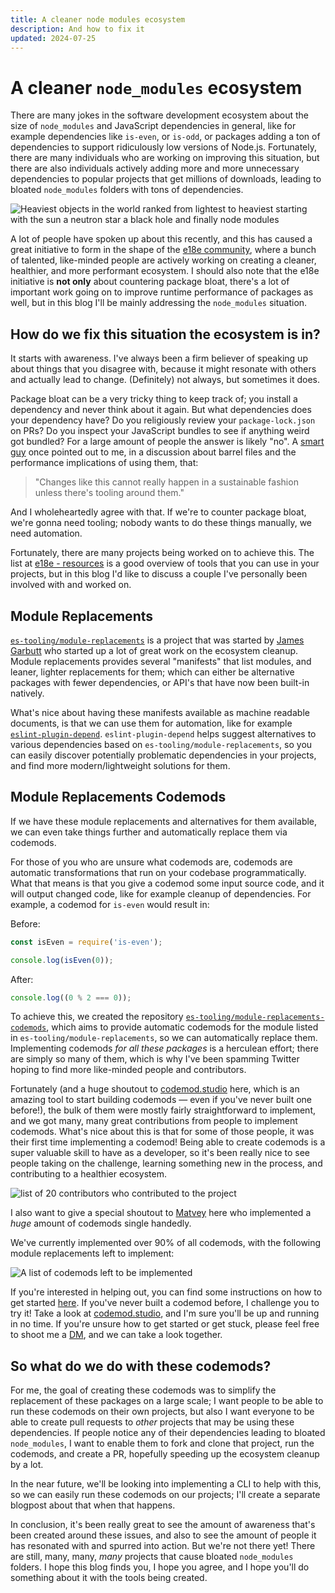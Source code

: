 ```yaml
---
title: A cleaner node modules ecosystem
description: And how to fix it
updated: 2024-07-25
---
```


# A cleaner `node_modules` ecosystem

There are many jokes in the software development ecosystem about the size of `node_modules` and JavaScript dependencies in general, like for example dependencies like `is-even`, or `is-odd`, or packages adding a ton of dependencies to support ridiculously low versions of Node.js. Fortunately, there are many individuals who are working on improving this situation, but there are also individuals actively adding more and more unnecessary dependencies to popular projects that get millions of downloads, leading to bloated `node_modules` folders with tons of dependencies.

![Heaviest objects in the world ranked from lightest to heaviest starting with the sun a neutron star a black hole and finally node modules](https://imgur.com/E0zycbs.png)

A lot of people have spoken up about this recently, and this has caused a great initiative to form in the shape of the [e18e community](https://e18e.dev/), where a bunch of talented, like-minded people are actively working on creating a cleaner, healthier, and more performant ecosystem. I should also note that the e18e initiative is **not only** about countering package bloat, there's a lot of important work going on to improve runtime performance of packages as well, but in this blog I'll be mainly addressing the `node_modules` situation.

## How do we fix this situation the ecosystem is in?

It starts with awareness. I've always been a firm believer of speaking up about things that you disagree with, because it might resonate with others and actually lead to change. (Definitely) not always, but sometimes it does. 

Package bloat can be a very tricky thing to keep track of; you install a dependency and never think about it again. But what dependencies does your dependency have? Do you religiously review your `package-lock.json` on PRs? Do you inspect your JavaScript bundles to see if anything weird got bundled? For a large amount of people the answer is likely "no". A [smart guy](https://x.com/kettanaito) once pointed out to me, in a discussion about barrel files and the performance implications of using them, that:

> "Changes like this cannot really happen in a sustainable fashion unless there's tooling around them."

And I wholeheartedly agree with that. If we're to counter package bloat, we're gonna need tooling; nobody wants to do these things manually, we need automation.

Fortunately, there are many projects being worked on to achieve this. The list at [e18e - resources](https://e18e.dev/guide/resources.html) is a good overview of tools that you can use in your projects, but in this blog I'd like to discuss a couple I've personally been involved with and worked on.

## Module Replacements

[`es-tooling/module-replacements`](https://github.com/es-tooling/module-replacements) is a project that was started by [James Garbutt](https://x.com/43081j) who started up a lot of great work on the ecosystem cleanup. Module replacements provides several "manifests" that list modules, and leaner, lighter replacements for them; which can either be alternative packages with fewer dependencies, or API's that have now been built-in natively.

What's nice about having these manifests available as machine readable documents, is that we can use them for automation, like for example [`eslint-plugin-depend`](https://www.npmjs.com/package/eslint-plugin-depend). `eslint-plugin-depend` helps suggest alternatives to various dependencies based on `es-tooling/module-replacements`, so you can easily discover potentially problematic dependencies in your projects, and find more modern/lightweight solutions for them.

## Module Replacements Codemods

If we have these module replacements and alternatives for them available, we can even take things further and automatically replace them via codemods. 

For those of you who are unsure what codemods are, codemods are automatic transformations that run on your codebase programmatically. What that means is that you give a codemod some input source code, and it will output changed code, like for example cleanup of dependencies. For example, a codemod for `is-even` would result in:

Before:
```js
const isEven = require('is-even');

console.log(isEven(0));
```

After:
```js
console.log((0 % 2 === 0));
```

To achieve this, we created the repository [`es-tooling/module-replacements-codemods`](https://github.com/es-tooling/module-replacements-codemods), which aims to provide automatic codemods for the module listed in `es-tooling/module-replacements`, so we can automatically replace them. Implementing codemods _for all these packages_ is a herculean effort; there are simply so many of them, which is why I've been spamming Twitter hoping to find more like-minded people and contributors. 

Fortunately (and a huge shoutout to [codemod.studio](https://codemod.com/studio) here, which is an amazing tool to start building codemods — even if you've never built one before!), the bulk of them were mostly fairly straightforward to implement, and we got many, many great contributions from people to implement codemods. What's nice about this is that for some of those people, it was their first time implementing a codemod! Being able to create codemods is a super valuable skill to have as a developer, so it's been really nice to see people taking on the challenge, learning something new in the process, and contributing to a healthier ecosystem.

![list of 20 contributors who contributed to the project](https://imgur.com/FvQBKMs.png)

I also want to give a special shoutout to [Matvey](https://github.com/ronanru) here who implemented a _huge_ amount of codemods single handedly.

We've currently implemented over 90% of all codemods, with the following module replacements left to implement:

![A list of codemods left to be implemented](https://imgur.com/eIVDnUx.png)

If you're interested in helping out, you can find some instructions on how to get started [here](https://github.com/es-tooling/module-replacements-codemods?tab=readme-ov-file#contributing). If you've never built a codemod before, I challenge you to try it! Take a look at [codemod.studio](https://codemod.com/studio), and I'm sure you'll be up and running in no time. If you're unsure how to get started or get stuck, please feel free to shoot me a [DM](https://x.com/passle_), and we can take a look together.

## So what do we do with these codemods?

For me, the goal of creating these codemods was to simplify the replacement of these packages on a large scale; I want people to be able to run these codemods on their own projects, but also I want everyone to be able to create pull requests to _other_ projects that may be using these dependencies. If people notice any of their dependencies leading to bloated `node_modules`, I want to enable them to fork and clone that project, run the codemods, and create a PR, hopefully speeding up the ecosystem cleanup by a lot.

In the near future, we'll be looking into implementing a CLI to help with this, so we can easily run these codemods on our projects; I'll create a separate blogpost about that when that happens.

In conclusion, it's been really great to see the amount of awareness that's been created around these issues, and also to see the amount of people it has resonated with and spurred into action. But we're not there yet! There are still, many, many, _many_ projects that cause bloated `node_modules` folders. I hope this blog finds you, I hope you agree, and I hope you'll do something about it with the tools being created.
